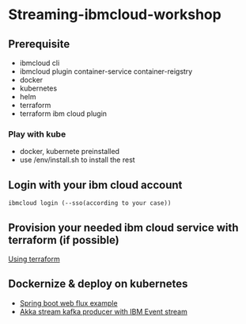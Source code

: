 # Streaming-ibmcloud-workshop

## Prerequisite
* ibmcloud cli
* ibmcloud plugin container-service container-reigstry
* docker
* kubernetes
* helm
* terraform
* terraform ibm cloud plugin

### Play with kube
* docker, kubernete preinstalled
* use /env/install.sh to install the rest

## Login with your ibm cloud account
    ibmcloud login (--sso(according to your case))

## Provision your needed ibm cloud service with terraform (if possible)

[Using terraform](terraform/README.md)

## Dockernize & deploy on kubernetes
* [Spring boot web flux example](https://github.com/nicolas2lee/streaming-springboot-webflux)
* [Akka stream kafka producer with IBM Event stream](https://github.com/nicolas2lee/kafka-event-stream-producer)
